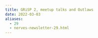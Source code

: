 ```yaml
---
title: GRiSP 2, meetup talks and Outlaws
date: 2022-03-03
aliases:
  - 29
  - nerves-newsletter-29.html
---
```

